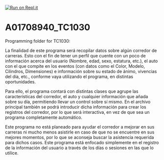 [![Run on Repl.it](https://repl.it/badge/github/Ian326/A01708940_TC1030)](https://repl.it/github/Ian326/A01708940_TC1030)
# A01708940_TC1030
Programming folder for TC1030:

La finalidad de este programa será recopilar datos sobre algún corredor de carreras. Esto con el fin de tener un perfil que cuente con un poco de información acerca del usuario (Nombre, edad, sexo, estatura, etc.), el auto con el que compite en los eventos (con datos como el Color, Modelo, Cilindros, Dimensiones) e información sobre su estado de ánimo, vivencias del día, etc., conforme vaya utilizando el programa, en distintas oportunidades.

Para ello, el programa contará con distintas clases que agrupe las características del corredor, el auto y cualquier información que añada sobre su día, permitiendo llevar un control sobre sí mismo. En el archivo principal también se podrá introducir dicha información para crear los registros del corredor, por lo que será interactiva, en vez de que sea un programa completamente automático.

Este programa no está planeado para ayudar el corredor a mejorar en sus carreras ni mucho menos asistirle en caso de que no se encuentre en sus mejores momentos, por lo que se aconseja buscar la asistencia requerida para dichos casos. Este programa está enfocado simplemente en el registro de la información del usuario a través de los días o sesiones en las que lo utilice.
